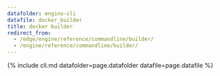 ```yaml
---
datafolder: engine-cli
datafile: docker_builder
title: docker builder
redirect_from:
  - /edge/engine/reference/commandline/builder/
  - /engine/reference/commandline/builder/
---
```

<!--
Sorry, but the contents of this page are automatically generated from
Docker's source code. If you want to suggest a change to the text that appears
here, you'll need to find the string by searching this repo:

https://github.com/docker/cli
-->
{% include cli.md datafolder=page.datafolder datafile=page.datafile %}
